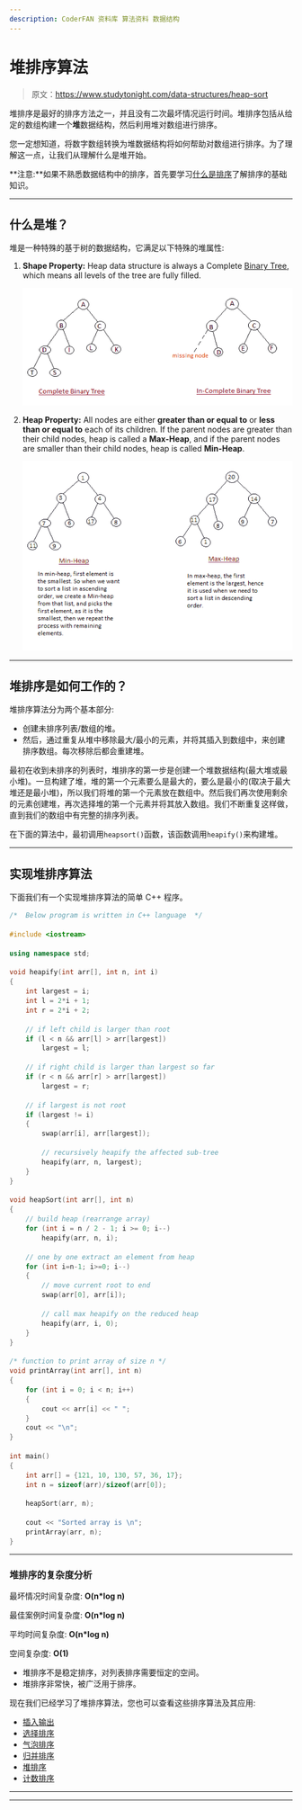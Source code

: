 ```yaml
---
description: CoderFAN 资料库 算法资料 数据结构
---
```


# 堆排序算法

> 原文：<https://www.studytonight.com/data-structures/heap-sort>

堆排序是最好的排序方法之一，并且没有二次最坏情况运行时间。堆排序包括从给定的数组构建一个**堆**数据结构，然后利用堆对数组进行排序。

您一定想知道，将数字数组转换为堆数据结构将如何帮助对数组进行排序。为了理解这一点，让我们从理解什么是堆开始。

**注意:**如果不熟悉数据结构中的排序，首先要学习[什么是排序](introduction-to-sorting)了解排序的基础知识。

* * *

## 什么是堆？

堆是一种特殊的基于树的数据结构，它满足以下特殊的堆属性:

1.  **Shape Property:** Heap data structure is always a Complete [Binary Tree](introduction-to-binary-trees), which means all levels of the tree are fully filled.

    ![difference between complete and incomplete binary tree](img/5123c5f5a132b4b4b6166f12c307b90f.png)

2.  **Heap Property:** All nodes are either **greater than or equal to** or **less than or equal to** each of its children. If the parent nodes are greater than their child nodes, heap is called a **Max-Heap**, and if the parent nodes are smaller than their child nodes, heap is called **Min-Heap**.

    ![Min-Heap and Max-heap](img/d142794c275ce16e08977ec3c41986b4.png)

* * *

## 堆排序是如何工作的？

堆排序算法分为两个基本部分:

*   创建未排序列表/数组的堆。
*   然后，通过重复从堆中移除最大/最小的元素，并将其插入到数组中，来创建排序数组。每次移除后都会重建堆。

最初在收到未排序的列表时，堆排序的第一步是创建一个堆数据结构(最大堆或最小堆)。一旦构建了堆，堆的第一个元素要么是最大的，要么是最小的(取决于最大堆还是最小堆)，所以我们将堆的第一个元素放在数组中。然后我们再次使用剩余的元素创建堆，再次选择堆的第一个元素并将其放入数组。我们不断重复这样做，直到我们的数组中有完整的排序列表。

在下面的算法中，最初调用`heapsort()`函数，该函数调用`heapify()`来构建堆。

* * *

## 实现堆排序算法

下面我们有一个实现堆排序算法的简单 C++ 程序。

```cpp
/*  Below program is written in C++ language  */

#include <iostream>

using namespace std;

void heapify(int arr[], int n, int i)
{
    int largest = i;
    int l = 2*i + 1;
    int r = 2*i + 2;

    // if left child is larger than root
    if (l < n && arr[l] > arr[largest])
        largest = l;

    // if right child is larger than largest so far
    if (r < n && arr[r] > arr[largest])
        largest = r;

    // if largest is not root
    if (largest != i)
    {
        swap(arr[i], arr[largest]);

        // recursively heapify the affected sub-tree
        heapify(arr, n, largest);
    }
}

void heapSort(int arr[], int n)
{
    // build heap (rearrange array)
    for (int i = n / 2 - 1; i >= 0; i--)
        heapify(arr, n, i);

    // one by one extract an element from heap
    for (int i=n-1; i>=0; i--)
    {
        // move current root to end
        swap(arr[0], arr[i]);

        // call max heapify on the reduced heap
        heapify(arr, i, 0);
    }
}

/* function to print array of size n */
void printArray(int arr[], int n)
{
    for (int i = 0; i < n; i++)
    {
        cout << arr[i] << " ";
    }
    cout << "\n";
}

int main()
{
    int arr[] = {121, 10, 130, 57, 36, 17};
    int n = sizeof(arr)/sizeof(arr[0]);

    heapSort(arr, n);

    cout << "Sorted array is \n";
    printArray(arr, n);
}
```

* * *

### 堆排序的复杂度分析

最坏情况时间复杂度: **O(n*log n)**

最佳案例时间复杂度: **O(n*log n)**

平均时间复杂度: **O(n*log n)**

空间复杂度: **O(1)**

*   堆排序不是稳定排序，对列表排序需要恒定的空间。
*   堆排序非常快，被广泛用于排序。

现在我们已经学习了堆排序算法，您也可以查看这些排序算法及其应用:

*   [插入输出](insertion-sorting)
*   [选择排序](selection-sorting)
*   [气泡排序](bubble-sort)
*   [归并排序](merge-sort)
*   [堆排序](heap-sort)
*   [计数排序](counting-sort)

* * *

* * *